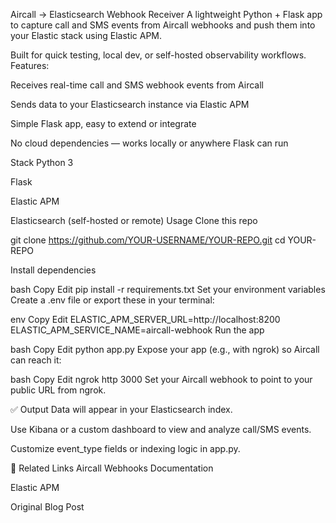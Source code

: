 Aircall → Elasticsearch Webhook Receiver
A lightweight Python + Flask app to capture call and SMS events from Aircall webhooks and push them into your Elastic stack using Elastic APM.

Built for quick testing, local dev, or self-hosted observability workflows.
Features:

Receives real-time call and SMS webhook events from Aircall

Sends data to your Elasticsearch instance via Elastic APM

Simple Flask app, easy to extend or integrate

No cloud dependencies — works locally or anywhere Flask can run

Stack
Python 3

Flask

Elastic APM

Elasticsearch (self-hosted or remote)
Usage
Clone this repo

git clone https://github.com/YOUR-USERNAME/YOUR-REPO.git
cd YOUR-REPO

Install dependencies

bash
Copy
Edit
pip install -r requirements.txt
Set your environment variables
Create a .env file or export these in your terminal:

env
Copy
Edit
ELASTIC_APM_SERVER_URL=http://localhost:8200
ELASTIC_APM_SERVICE_NAME=aircall-webhook
Run the app

bash
Copy
Edit
python app.py
Expose your app (e.g., with ngrok) so Aircall can reach it:

bash
Copy
Edit
ngrok http 3000
Set your Aircall webhook to point to your public URL from ngrok.

✅ Output
Data will appear in your Elasticsearch index.

Use Kibana or a custom dashboard to view and analyze call/SMS events.

Customize event_type fields or indexing logic in app.py.

📎 Related Links
Aircall Webhooks Documentation

Elastic APM

Original Blog Post

